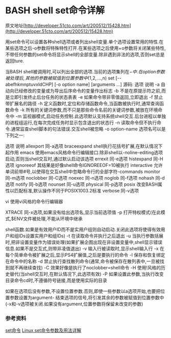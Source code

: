 # BASH shell set命令详解
原文地址[http://developer.51cto.com/art/200512/15428.htm](http://developer.51cto.com/art/200512/15428.htm)

用set命令可以设置各种shell选项或者列出shell变量.单个选项设置常用的特性.在某些选项之后-o参数将特殊特性打开.在某些选项之后使用+o参数将关闭某些特性,不带任何参数的set命令将显示shell的全部变量.除非遇到非法的选项,否则set总是返回ture.

当BASH shell被调用时,可以列出全部的选项.当前的选项集列在$-中.在option参数被处理后,其他的参数被赋值到位置参数中($1,$2,...,$n)
set [--abefhkmnptuvxldCHP] [-o option name] [arguments ...]
源码:
选项 说明
-a 自动向已经修改的变量或为导出后序命令的变量作出标志
-b 不是在原提示符之前,而是立即引发终止后台任务的状态表表
-e 如果命令带非零值返回,立即退出
-f 禁止带扩展名的路径
-h 定义函数时,定位和存储函数命令,当函数被执行时,通常查询函数命令
-k 所有的关键词参数,而不只是那些命令名前的关键词参数,被放在环境命令中
-m 监视器模式,启动任务控制.此选项默认支持系统shell交互.后台进程以单独的进程组运行,在每次完成任务时显示包含退出的状态行
-n 读取命令但不执行命令.通常监查shell脚本的句法错误.交互shell被忽略
-o option-name 选项名可以是下列之一:

选项 说明
allexport 同-a选项
braceexpand shell执行花括号扩展,在默认情况下起作用
emacs 使用emacs风格命令行编辑接口.除非shell以-noline-editing选项启动,否则当shell交互时,通过默认启动该选项
errexit 同-e选项
histexpand 同-H选项
ignoreeof 其结果是好像shell命令IGNOREEOF=10被执行
interactive 允许单词前带#号,以使得在交互shell中忽略命令行的全部字符-commands
monitor 同-m选项
noclobber 同-C选项
noexec 同-n选项
noglob 同-f选项
nohash 同-d选项
notify 同-b选项
nounset 同-u选项
physical 同-p选项
posix 改变BASH属性以匹配标准,默认操作不同于POSIX1003.2标准
verbose 同-v选项

vi 使用vi风格的命令行编辑器

XTRACE 同-x选项,如果没有给出选项名,显示当前选项值
-p 打开特权模式(在此模式,$ENV文件被处理,不能从环境中继承

shell函数.如果是有效用户ID而不是实用户组则自动启动.关闭此选项将使得有效用户和组IDs设置实用户和组IDs)
-t 在读取命令并执行之后退出
-u 当执行参数括展时,把非设置变量作为错误处理(如果扩展企图出现在非设置变量中,shell显示错误信息.如果不是交互式,则带非凌值退出)
-v 输入行被读取时,显示shell输入行
-x 在每个简单命令被扩展之后,显示PS4扩展值,之后是要执行的命令
-l 保存和恢复绑定在命令中的名称
-d 禁止执行查找散列命令(通常,命令被保存在散列表中,一旦被找到就不再继续查找)
-C 效果好像是执行了noclobber=shell命令
-H 使用!风格的历史替代(当shell交互时,在默认情况下,此选项有效)
-P 如果设置此参数,当执行改变目录命令cd时,不遵循符号链接,而是使用实际的目录

如果在选项后没有参数,不设置位置参数.否则,即使一些参数以a选项开始,也要把位置参数设置为argument- 结束选项的信号,将引发其余的参数被赋值到位置参数中(-x和-v选项被关闭.如果没有argument,位置参数将保留未改变的参数)

### 参考资料
[set命令](http://man.linuxde.net/set)
[Linux set命令参数及用法详解](http://www.cnblogs.com/liduanjun/p/3536996.html)